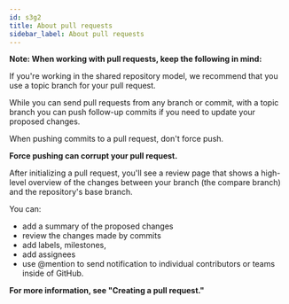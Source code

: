 ```yaml
---
id: s3g2
title: About pull requests
sidebar_label: About pull requests
---
```



**Note: When working with pull requests, keep the following in mind:**

If you're working in the shared repository model, we recommend that you use a topic branch for your pull request.

While you can send pull requests from any branch or commit, with a topic branch you can push follow-up commits if you need to update your proposed changes.

When pushing commits to a pull request, don't force push.

**Force pushing can corrupt your pull request.**

After initializing a pull request, you'll see a review page that shows a high-level overview of the changes between your branch (the compare branch) and the repository's base branch.

You can:
- add a summary of the proposed changes
- review the changes made by commits
- add labels, milestones,
- add assignees
- use @mention to send notification to individual contributors or teams inside of GitHub.


**For more information, see "Creating a pull request."**

